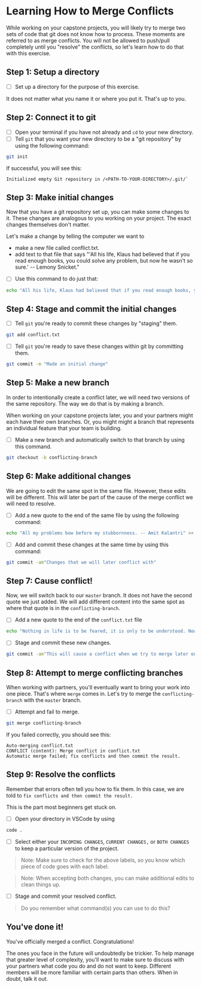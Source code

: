 # Learning How to Merge Conflicts

While working on your capstone projects, you will likely try to merge two sets of code that git does not know how to process. These moments are referred to as merge conflicts. You will not be allowed to push/pull completely until you "resolve" the conflicts, so let's learn how to do that with this exercise. 

## Step 1: Setup a directory

- [ ] Set up a directory for the purpose of this exercise.

It does not matter what you name it or where you put it. That's up to you.

## Step 2: Connect it to git

- [ ] Open your terminal if you have not already and `cd` to your new directory.
- [ ] Tell `git` that you want your new directory to be a "git repository" by using the following command:

```bash
git init
```

If successful, you will see this:

```
Initialized empty Git repository in /<PATH-TO-YOUR-DIRECTORY>/.git/`
```

## Step 3: Make initial changes

Now that you have a git repository set up, you can make some changes to it. These changes are analogous to you working on your project. The exact changes themselves don't matter. 

Let's make a change by telling the computer we want to 
- make a new file called conflict.txt.
- add text to that file that says "'All his life, Klaus had believed that if you read enough books, you could solve any problem, but now he wasn't so sure.' -- Lemony Snicket."

- [ ] Use this command to do just that:

```bash
echo "All his life, Klaus had believed that if you read enough books, you could solve any problem, but now he wasn't so sure. -- Lemony Snicket." > conflict.txt
```

## Step 4: Stage and commit the initial changes

- [ ] Tell `git` you're ready to commit these changes by "staging" them. 

```bash
git add conflict.txt
```

- [ ] Tell `git` you're ready to save these changes within git by committing them.
```bash
git commit -m "Made an initial change"
```

## Step 5: Make a new branch

In order to intentionally create a conflict later, we will need two versions of the same repository. The way we do that is by making a branch. 

When working on your capstone projects later, you and your partners might each have their own branches. Or, you might might a branch that represents an individual feature that your team is building. 

- [ ] Make a new branch and automatically switch to that branch by using this command.

```bash
git checkout -b conflicting-branch
```

## Step 6: Make additional changes

We are going to edit the same spot in the same file. However, these edits will be different. This will later be part of the cause of the merge conflict we will need to resolve.

- [ ] Add a new quote to the end of the same file by using the following command:

```bash
echo "All my problems bow before my stubbornness. -- Amit Kalantri" >> conflict.txt
```

- [ ] Add and commit these changes at the same time by using this command:

```bash
git commit -am"Changes that we will later conflict with"
```

## Step 7: Cause conflict!
Now, we will switch back to our `master` branch. It does not have the second quote we just added. We will add different content into the same spot as where that quote is in the `conflicting-branch`.

- [ ] Add a new quote to the end of the `conflict.txt` file

```bash
echo "Nothing in life is to be feared, it is only to be understood. Now is the time to understand more, so that we may fear less. -- Marie Curie" >> conflict.txt
```

- [ ] Stage and commit these new changes. 

```bash
git commit -am"This will cause a conflict when we try to merge later on"
```

## Step 8: Attempt to merge conflicting branches

When working with partners, you'll eventually want to bring your work into one piece. That's where `merge` comes in. Let's try to merge the `conflicting-branch` with the `master` branch.

- [ ] Attempt and fail to merge.

```bash
git merge conflicting-branch
```

If you failed correctly, you should see this:

```
Auto-merging conflict.txt
CONFLICT (content): Merge conflict in conflict.txt
Automatic merge failed; fix conflicts and then commit the result.
```

## Step 9: Resolve the conflicts

Remember that errors often tell you how to fix them. In this case, we are told to `fix conflicts and then commit the result.`

This is the part most beginners get stuck on. 

- [ ] Open your directory in VSCode by using 

```bash
code . 
```

- [ ] Select either your `INCOMING CHANGES`, `CURRENT CHANGES,` or `BOTH CHANGES` to keep a particular version of the project. 

> Note: Make sure to check for the above labels, so you know which piece of code goes with each label. 

> Note: When accepting both changes, you can make additional edits to clean things up.

- [ ] Stage and commit your resolved conflict. 

> Do you remember what command(s) you can use to do this?

## You've done it!

You've officially merged a conflict. Congratulations!

The ones you face in the future will undoubtedly be trickier. To help manage that greater level of complexity, you'll want to make sure to discuss with your partners what code you do and do not want to keep. Different members will be more familiar with certain parts than others. When in doubt, talk it out.
